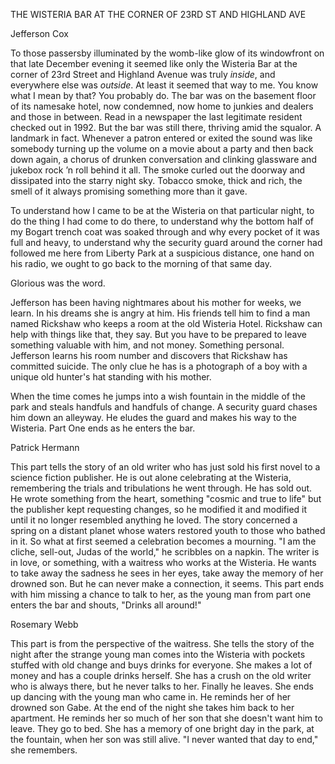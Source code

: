 THE WISTERIA BAR AT THE CORNER OF 23RD ST AND HIGHLAND AVE


Jefferson Cox

To those passersby illuminated by the womb-like glow of its windowfront on that late December evening it seemed like only the Wisteria Bar at the corner of 23rd Street and Highland Avenue was truly *inside*, and everywhere else was *outside*. At least it seemed that way to me. You know what I mean by that? You probably do. The bar was on the basement floor of its namesake hotel, now condemned, now home to junkies and dealers and those in between. Read in a newspaper the last legitimate resident checked out in 1992. But the bar was still there, thriving amid the squalor. A landmark in fact. Whenever a patron entered or exited the sound was like somebody turning up the volume on a movie about a party and then back down again, a chorus of drunken conversation and clinking glassware and jukebox rock ’n roll behind it all. The smoke curled out the doorway and dissipated into the starry night sky. Tobacco smoke, thick and rich, the smell of it always promising something more than it gave.

To understand how I came to be at the Wisteria on that particular night, to do the thing I had come to do there, to understand why the bottom half of my Bogart trench coat was soaked through and why every pocket of it was full and heavy, to understand why the security guard around the corner had followed me here from Liberty Park at a suspicious distance, one hand on his radio, we ought to go back to the morning of that same day.

Glorious was the word.





Jefferson has been having nightmares about his mother for weeks, we learn. In his dreams she is angry at him. His friends tell him to find a man named Rickshaw who keeps a room at the old Wisteria Hotel. Rickshaw can help with things like that, they say. But you have to be prepared to leave something valuable with him, and not money. Something personal. Jefferson learns his room number and discovers that Rickshaw has committed suicide. The only clue he has is a photograph of a boy with a unique old hunter's hat standing with his mother.

When the time comes he jumps into a wish fountain in the middle of the park and steals handfuls and handfuls of change. A security guard chases him down an alleyway. He eludes the guard and makes his way to the Wisteria. Part One ends as he enters the bar.


Patrick Hermann

This part tells the story of an old writer who has just sold his first novel to a science fiction publisher. He is out alone celebrating at the Wisteria, remembering the trials and tribulations he went through. He has sold out. He wrote something from the heart, something "cosmic and true to life" but the publisher kept requesting changes, so he modified it and modified it until it no longer resembled anything he loved. The story concerned a spring on a distant planet whose waters restored youth to those who bathed in it. So what at first seemed a celebration becomes a mourning. "I am the cliche, sell-out, Judas of the world," he scribbles on a napkin. The writer is in love, or something, with a waitress who works at the Wisteria. He wants to take away the sadness he sees in her eyes, take away the memory of her drowned son. But he can never make a connection, it seems. This part ends with him missing a chance to talk to her, as the young man from part one enters the bar and shouts, "Drinks all around!"

Rosemary Webb

This part is from the perspective of the waitress. She tells the story of the night after the strange young man comes into the Wisteria with pockets stuffed with old change and buys drinks for everyone. She makes a lot of money and has a couple drinks herself. She has a crush on the old writer who is always there, but he never talks to her. Finally he leaves. She ends up dancing with the young man who came in. He reminds her of her drowned son Gabe. At the end of the night she takes him back to her apartment. He reminds her so much of her son that she doesn't want him to leave. They go to bed. She has a memory of one bright day in the park, at the fountain, when her son was still alive. "I never wanted that day to end," she remembers.